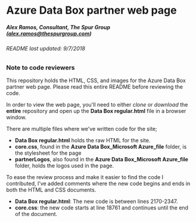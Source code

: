 # Azure Data Box partner web page
##### Alex Ramos, Consultant, The Spur Group (<alex.ramos@thespurgroup.com>)
###### README last updated: 9/7/2018



### Note to code reviewers

This repository holds the HTML, CSS, and images for the Azure Data Box partner web page. Please read this entire README before reviewing the code.

In order to view the web page, you'll need to either *clone* or *download* the **entire** repository and open up the **Data Box regular.html** file in a browser window. 

There are multiple files where we've written code for the site;
* **Data Box regular.html** holds the raw HTML for the site.
* **core.css**, found in the **Azure Data Box_Microsoft Azure_file** folder, is the stylesheet for the page
* **partnerLogos**, also found in the **Azure Data Box_Microsoft Azure_file** folder, holds the logos used in the page.

To ease the review process and make it easier to find the code I contributed, I’ve added comments where the new code begins and ends in both the HTML and CSS documents. 
* **Data Box regular.html**: The new code is between lines 2170-2347. 
* **core.css**: the new code starts at line 18761 and continues until the end of the document. 

